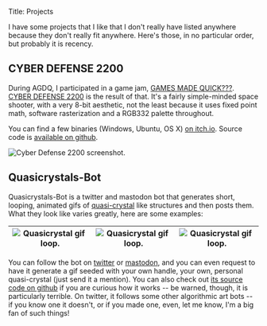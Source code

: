 Title: Projects

I have some projects that I like that I don't really have listed anywhere because they don't really fit anywhere. Here's those, in no
particular order, but probably it is recency.

CYBER DEFENSE 2200
------------------

During AGDQ, I participated in a game jam, [GAMES MADE QUICK???](https://itch.io/jam/games-made-quick/rate/111740). 
[CYBER DEFENSE 2200](https://halcy.itch.io/cyber-defense-2200) is the result of that. It's a fairly simple-minded space shooter,
with a very 8-bit aesthetic, not the least because it uses fixed point math, software rasterization and a RGB332 palette throughout.

You can find a few binaries (Windows, Ubuntu, OS X) [on itch.io](https://halcy.itch.io/cyber-defense-2200). Source code is [available on
github](https://halcy.itch.io/cyber-defense-2200).

![Cyber Defense 2200 screenshot.]({filename}/images/cyber_defense_2200.png "Cyber Defense 2200 screenshot.")

Quasicrystals-Bot
-----------------

Quasicrystals-Bot is a twitter and mastodon bot that generates short, looping, animated gifs of [quasi-crystal](https://en.wikipedia.org/wiki/Quasicrystal) 
like structures and then posts them. What they look like varies greatly, here are some examples:

![Quasicrystal gif loop.]({filename}/images/2035812253.gif "Quasicrystal gif loop.") | ![Quasicrystal gif loop.]({filename}/images/1577933691.gif "Quasicrystal gif loop.") | ![Quasicrystal gif loop.]({filename}/images/1651526861.gif "Quasicrystal gif loop.")
------------------------------------------------------------------------------------ | ------------------------------------------------------------------------------------ | ------------------------------------------------------------------------------------

You can follow the bot on [twitter](https://twitter.com/quasi_crystals) or [mastodon](https://mastodon.social/users/quasi_crystals), and you can even 
request to have it generate a gif seeded with your own handle, your own, personal quasi-crystal (just send it a mention). You can also check out [its
source code on github](https://github.com/halcy/quasi_crystals_bot/) if you are curious how it works -- be warned, though, it is particularly terrible. On twitter, it follows some
other algorithmic art bots -- if you know one it doesn't, or if you made one, even, let me know, I'm a big fan of such things!
